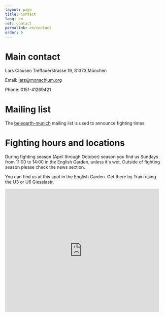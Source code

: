 ```yaml
---
layout: page
title: Contact
lang: en
ref: contact
permalink: en/contact
order: 5
---
```


# Main contact

Lars Clausen
Treffauerstrasse 19,
81373 München 

Email: lars@monachium.org

Phone: 0151-41269421 
 
# Mailing list

The [belegarth-munich](https://groups.google.com/forum/#!forum/belegarth-munich) mailing list is used to announce fighting times.
 
# Fighting hours and locations
During fighting season (April through October) season you find us Sundays from 11:00 to 14:00 in the English Garden, 
unless it's wet. Outside of fighting season please check the news section.

You can find us at this spot in the English Garden. Get there by Train using the U3 or U6 Gieselastr.

<iframe width="500" height="400" style="border: 0px solid #000000" src="http://maps.google.com/?q=48.156721, 11.591686&amp;z=15&amp;output=embed&amp;t=m"></iframe>
